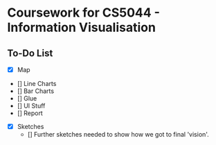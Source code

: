 # Coursework for CS5044 - Information Visualisation

## To-Do List
- [x] Map
- [] Line Charts
- [] Bar Charts
- [] Glue
- [] UI Stuff
- [] Report
- [x] Sketches
    - [] Further sketches needed to show how we got to final 'vision'.
